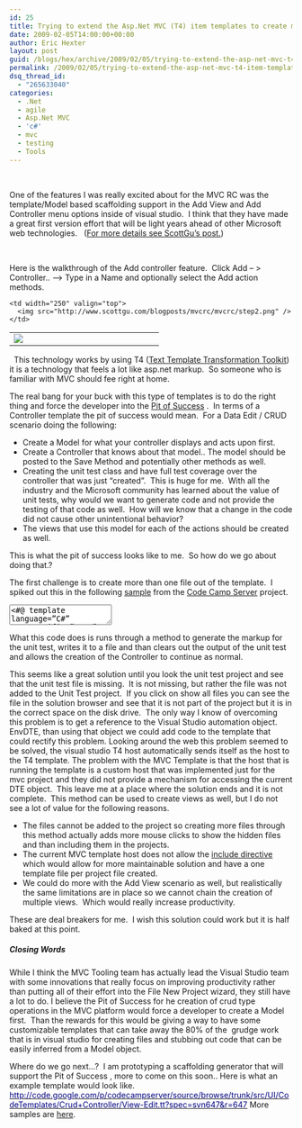 ```yaml
---
id: 25
title: Trying to extend the Asp.Net MVC (T4) item templates to create multiple files.
date: 2009-02-05T14:00:00+00:00
author: Eric Hexter
layout: post
guid: /blogs/hex/archive/2009/02/05/trying-to-extend-the-asp-net-mvc-t4-item-templates-to-create-multiple-files.aspx
permalink: /2009/02/05/trying-to-extend-the-asp-net-mvc-t4-item-templates-to-create-multiple-files/
dsq_thread_id:
  - "265633040"
categories:
  - .Net
  - agile
  - Asp.Net MVC
  - 'c#'
  - mvc
  - testing
  - Tools
---
```

&nbsp;

One of the features I was really excited about for the MVC RC was the template/Model based scaffolding support in the Add View and Add Controller menu options inside of visual studio.&nbsp; I think that they have made a great first version effort that will be light years ahead of other Microsoft web technologies.&nbsp;&nbsp; (<a target="_blank" href="http://weblogs.asp.net/scottgu/archive/2009/01/27/asp-net-mvc-1-0-release-candidate-now-available.aspx">For more details see ScottGu&rsquo;s post.</a>)

&nbsp;

Here is the walkthrough of the Add controller feature.&nbsp; Click Add &ndash; > Controller.. &ndash;> Type in a Name and optionally select the Add action methods.

<table border="0" width="500" cellpadding="2" cellspacing="0">
  <tr>
    <td width="250" valign="top">
      <img src="http://www.scottgu.com/blogposts/mvcrc/mvcrc/step1.png" />
    </td>
    
    <td width="250" valign="top">
      <img src="http://www.scottgu.com/blogposts/mvcrc/mvcrc/step2.png" />
    </td>
  </tr>
</table>

&nbsp; This technology works by using T4 (<a target="_blank" href="http://www.olegsych.com/2007/12/text-template-transformation-toolkit/">Text Template Transformation Toolkit</a>) it is a technology that feels a lot like asp.net markup.&nbsp; So someone who is familiar with MVC should fee right at home.&nbsp; 

The real bang for your buck with this type of templates is to do the right thing and force the developer into the <a target="_blank" href="http://blogs.msdn.com/brada/archive/2003/10/02/50420.aspx">Pit of Success</a> .&nbsp; In terms of a Controller template the pit of success would mean.&nbsp; For a Data Edit / CRUD scenario doing the following:

  * Create a Model for what your controller displays and acts upon first. 
  * Create a Controller that knows about that model.. The model should be posted to the Save Method and potentially other methods as well. 
  * Creating the unit test class and have full test coverage over the controller that was just &ldquo;created&rdquo;.&nbsp; This is huge for me.&nbsp; With all the industry and the Microsoft community has learned about the value of unit tests, why would we want to generate code and not provide the testing of that code as well.&nbsp; How will we know that a change in the code did not cause other unintentional behavior? 
  * The views that use this model for each of the actions should be created as well. 

This is what the pit of success looks like to me.&nbsp; So how do we go about doing that.?

The first challenge is to create more than one file out of the template.&nbsp; I spiked out this in the following <a target="_blank" href="http://code.google.com/p/codecampserver/source/browse/trunk/src/UI/CodeTemplates/AddController/Controller.tt?spec=svn644&r=644">sample</a> from the <a target="_blank" href="http://codecampserver.org">Code Camp Server</a> project.

<textarea name="code"><#@ template language=&#8221;C#&#8221; HostSpecific=&#8221;True&#8221; debug=&#8221;true&#8221; #><br /> <#@ output extension=&#8221;cs&#8221; #><br /> <#@ assembly name=&#8221;System.Windows.Forms&#8221; #><br /> <#@ assembly name=&#8221;EnvDTE&#8221; #><br /> <#@ import namespace=&#8221;System.IO&#8221; #><br /> <# MvcTextTemplateHost mvcHost = (MvcTextTemplateHost)(Host);<br /> Microsoft.VisualStudio.TextTemplating.ITextTemplatingEngineHost host = (Microsoft.VisualStudio.TextTemplating.ITextTemplatingEngineHost)(Host);<br /> string templateDirectory = Path.GetDirectoryName(host.TemplateFile); #> <# WriteUnitTest(mvcHost);<br /> string fileName = String.Format(@&#8221;&#8230;&#8230;UnitTestsUIControllers{0}Tester.cs&#8221;, mvcHost.ItemName);<br /> string filePath = Path.Combine(templateDirectory ,fileName);<br /> File.WriteAllText(filePath , this.GenerationEnvironment.ToString());<br /> this.GenerationEnvironment.Remove(0, this.GenerationEnvironment.Length);<br /> #><br /> </textarea>

What this code does is runs through a method to generate the markup for the unit test, writes it to a file and than clears out the output of the unit test and allows the creation of the Controller to continue as normal.

This seems like a great solution until you look the unit test project and see that the unit test file is missing.&nbsp; It is not missing, but rather the file was not added to the Unit Test project.&nbsp; If you click on show all files you can see the file in the solution browser and see that it is not part of the project but it is in the correct space on the disk drive.&nbsp; The only way I know of overcoming this problem is to get a reference to the Visual Studio automation object.&nbsp; EnvDTE, than using that object we could add code to the template that could rectify this problem. Looking around the web this problem seemed to be solved, the visual studio T4 host automatically sends itself as the host to the T4 template. The problem with the MVC Template is that the host that is running the template is a custom host that was implemented just for the mvc project and they did not provide a mechanism for accessing the current DTE object.&nbsp; This leave me at a place where the solution ends and it is not complete.&nbsp; This method can be used to create views as well, but I do not see a lot of value for the following reasons.

  * The files cannot be added to the project so creating more files through this method actually adds more mouse clicks to show the hidden files and than including them in the projects.
  * The current MVC template host does not allow the <a target="_blank" href="http://www.olegsych.com/2008/02/t4-include-directive/">include directive</a> which would allow for more maintainable solution and have a one template file per project file created.
  * We could do more with the Add View scenario as well, but realistically the same limitations are in place so we cannot chain the creation of multiple views.&nbsp; Which would really increase productivity.

These are deal breakers for me.&nbsp; I wish this solution could work but it is half baked at this point.&nbsp; 

##### Closing Words

While I think the MVC Tooling team has actually lead the Visual Studio team with some innovations that really focus on improving productivity rather than putting all of their effort into the File New Project wizard, they still have a lot to do. I believe the Pit of Success for he creation of crud type operations in the MVC platform would force a developer to create a Model first.&nbsp; Than the rewards for this would be giving a way to have some customizable templates that can take away the 80% of the&nbsp; grudge work that is in visual studio for creating files and stubbing out code that can be easily inferred from a Model object. 

Where do we go next&hellip;?&nbsp; I am prototyping a scaffolding generator that will support the Pit of Success , more to come on this soon.. Here is what an example template would look like.&nbsp; [<span style="text-decoration: underline"><span style="color: #000080">http://code.google.com/p/codecampserver/source/browse/trunk/src/UI/CodeTemplates/Crud+Controller/View-Edit.tt?spec=svn647&r=647</span></span>](http://code.google.com/p/codecampserver/source/browse/trunk/src/UI/CodeTemplates/Crud+Controller/View-Edit.tt?spec=svn647&r=647) More samples are <a target="_blank" href="http://code.google.com/p/codecampserver/source/detail?r=647">here</a>.